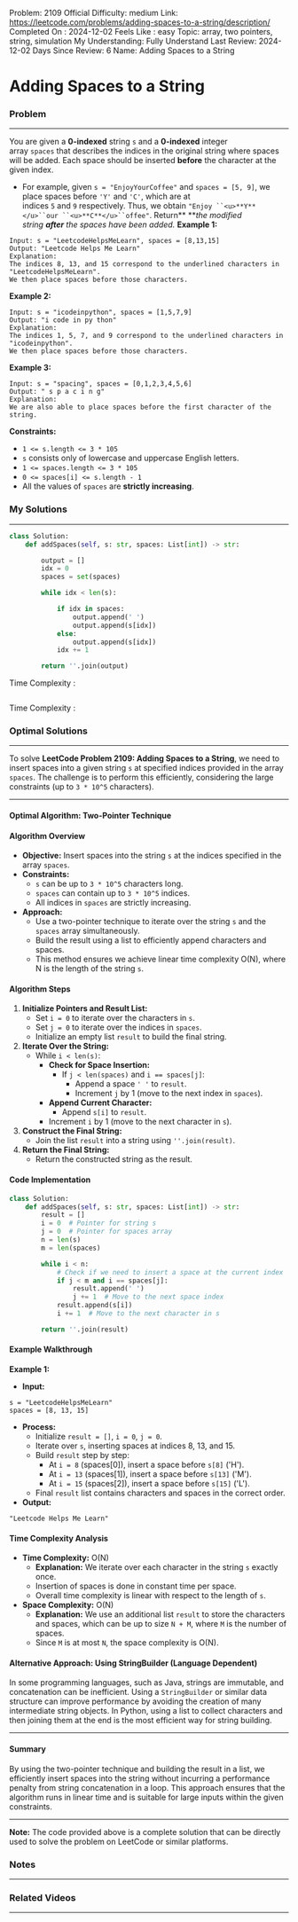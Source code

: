 Problem: 2109
Official Difficulty: medium
Link: https://leetcode.com/problems/adding-spaces-to-a-string/description/
Completed On : 2024-12-02
Feels Like : easy
Topic: array, two pointers, string, simulation
My Understanding: Fully Understand
Last Review: 2024-12-02
Days Since Review: 6
Name: Adding Spaces to a String

# Adding Spaces to a String
### Problem
___
You are given a **0-indexed** string `s` and a **0-indexed** integer array `spaces` that describes the indices in the original string where spaces will be added. Each space should be inserted **before** the character at the given index.
- For example, given `s = "EnjoyYourCoffee"` and `spaces = [5, 9]`, we place spaces before `'Y'` and `'C'`, which are at indices `5` and `9` respectively. Thus, we obtain `"Enjoy ``<u>**Y**</u>``our ``<u>**C**</u>``offee"`.
Return** ***the modified string ****after**** the spaces have been added.*
**Example 1:**
```plain text
Input: s = "LeetcodeHelpsMeLearn", spaces = [8,13,15]
Output: "Leetcode Helps Me Learn"
Explanation:
The indices 8, 13, and 15 correspond to the underlined characters in "LeetcodeHelpsMeLearn".
We then place spaces before those characters.
```
**Example 2:**
```plain text
Input: s = "icodeinpython", spaces = [1,5,7,9]
Output: "i code in py thon"
Explanation:
The indices 1, 5, 7, and 9 correspond to the underlined characters in "icodeinpython".
We then place spaces before those characters.
```
**Example 3:**
```plain text
Input: s = "spacing", spaces = [0,1,2,3,4,5,6]
Output: " s p a c i n g"
Explanation:
We are also able to place spaces before the first character of the string.
```
**Constraints:**
- `1 <= s.length <= 3 * 105`
- `s` consists only of lowercase and uppercase English letters.
- `1 <= spaces.length <= 3 * 105`
- `0 <= spaces[i] <= s.length - 1`
- All the values of `spaces` are **strictly increasing**.
### My Solutions
___
```python
class Solution:
    def addSpaces(self, s: str, spaces: List[int]) -> str:

        output = []
        idx = 0
        spaces = set(spaces)

        while idx < len(s):

            if idx in spaces:
                output.append(' ')
                output.append(s[idx])
            else:
                output.append(s[idx])
            idx += 1

        return ''.join(output)
```

Time Complexity :
```python

```

Time Complexity : 
### Optimal Solutions
___
To solve **LeetCode Problem 2109: Adding Spaces to a String**, we need to insert spaces into a given string `s` at specified indices provided in the array `spaces`. The challenge is to perform this efficiently, considering the large constraints (up to `3 * 10^5` characters).
___
#### **Optimal Algorithm: Two-Pointer Technique**
#### **Algorithm Overview**
- **Objective:** Insert spaces into the string `s` at the indices specified in the array `spaces`.
- **Constraints:**
	- `s` can be up to `3 * 10^5` characters long.
	- `spaces` can contain up to `3 * 10^5` indices.
	- All indices in `spaces` are strictly increasing.
- **Approach:**
	- Use a two-pointer technique to iterate over the string `s` and the `spaces` array simultaneously.
	- Build the result using a list to efficiently append characters and spaces.
	- This method ensures we achieve linear time complexity O(N), where N is the length of the string `s`.
#### **Algorithm Steps**
1. **Initialize Pointers and Result List:**
	- Set `i = 0` to iterate over the characters in `s`.
	- Set `j = 0` to iterate over the indices in `spaces`.
	- Initialize an empty list `result` to build the final string.
2. **Iterate Over the String:**
	- While `i < len(s)`:
		- **Check for Space Insertion:**
			- If `j < len(spaces)` and `i == spaces[j]`:
				- Append a space `' '` to `result`.
				- Increment `j` by 1 (move to the next index in `spaces`).
		- **Append Current Character:**
			- Append `s[i]` to `result`.
		- Increment `i` by 1 (move to the next character in `s`).
3. **Construct the Final String:**
	- Join the list `result` into a string using `''.join(result)`.
4. **Return the Final String:**
	- Return the constructed string as the result.
#### **Code Implementation**
```python
class Solution:
    def addSpaces(self, s: str, spaces: List[int]) -> str:
        result = []
        i = 0  # Pointer for string s
        j = 0  # Pointer for spaces array
        n = len(s)
        m = len(spaces)

        while i < n:
            # Check if we need to insert a space at the current index
            if j < m and i == spaces[j]:
                result.append(' ')
                j += 1  # Move to the next space index
            result.append(s[i])
            i += 1  # Move to the next character in s

        return ''.join(result)

```
#### **Example Walkthrough**
**Example 1:**
- **Input:**
```plain text
s = "LeetcodeHelpsMeLearn"
spaces = [8, 13, 15]

```
- **Process:**
	- Initialize `result = []`, `i = 0`, `j = 0`.
	- Iterate over `s`, inserting spaces at indices 8, 13, and 15.
	- Build `result` step by step:
		- At `i = 8` (spaces[0]), insert a space before `s[8]` ('H').
		- At `i = 13` (spaces[1]), insert a space before `s[13]` ('M').
		- At `i = 15` (spaces[2]), insert a space before `s[15]` ('L').
	- Final `result` list contains characters and spaces in the correct order.
- **Output:**
```plain text
"Leetcode Helps Me Learn"

```
#### **Time Complexity Analysis**
- **Time Complexity:** O(N)
	- **Explanation:** We iterate over each character in the string `s` exactly once.
	- Insertion of spaces is done in constant time per space.
	- Overall time complexity is linear with respect to the length of `s`.
- **Space Complexity:** O(N)
	- **Explanation:** We use an additional list `result` to store the characters and spaces, which can be up to size `N + M`, where `M` is the number of spaces.
	- Since `M` is at most `N`, the space complexity is O(N).
#### **Alternative Approach: Using StringBuilder (Language Dependent)**
In some programming languages, such as Java, strings are immutable, and concatenation can be inefficient. Using a `StringBuilder` or similar data structure can improve performance by avoiding the creation of many intermediate string objects.
In Python, using a list to collect characters and then joining them at the end is the most efficient way for string building.
___
#### **Summary**
By using the two-pointer technique and building the result in a list, we efficiently insert spaces into the string without incurring a performance penalty from string concatenation in a loop. This approach ensures that the algorithm runs in linear time and is suitable for large inputs within the given constraints.
___
**Note:** The code provided above is a complete solution that can be directly used to solve the problem on LeetCode or similar platforms.
### Notes
___
 
### Related Videos 
___
[]()